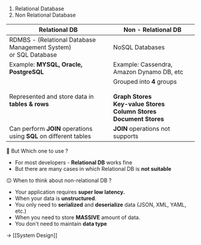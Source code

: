 
1. Relational Database
2. Non Relational Database

| Relational DB                                                          | Non - Relational DB                                                                                           |
| ---------------------------------------------------------------------- | ------------------------------------------------------------------------------------------------------------- |
| RDMBS - (Relational Database Management System)<br>or SQL Database<br> | NoSQL Databases                                                                                               |
| Example: **MYSQL, Oracle, PostgreSQL**<br>                             | Example: Cassendra, Amazon Dynamo DB, etc<br>                                                                 |
| Represented and store data in **tables & rows**                        | Grouped into **4** groups<br><br>**Graph Stores<br>Key-value Stores<br>Column Stores<br>Document Stores**<br> |
| Can perform **JOIN** operations using **SQL** on different tables      | **JOIN** operations not supports                                                                              |

🤔 But Which one to use ?

- For most developers - **Relational DB** works fine
- But there are many cases in which Relational DB is **not suitable**

😐 When to think about non-relational DB ?
- Your application requires **super low latency.**
- When your data is **unstructured**.
- You only need to **serialized** and **deserialize** data (JSON, XML, YAML, etc.)
- When you need to store **MASSIVE** amount of data.
 - You don't need to maintain **data type**

→ [[System Design]]